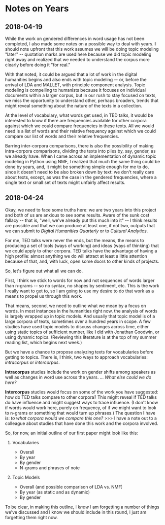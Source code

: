 # Notes on Years


## 2018-04-19

While the work on gendered differences in word usage has not been completed, I also made some notes on a possible way to deal with years. I should note upfront that this work assumes we will be doing topic modeling "later" -- quotation marks are used here because we did topic modeling right away and realized that we needed to understand the corpus more clearly before doing it "for real."

With that noted, it could be argued that a lot of work in the digital humanities begins and also ends with topic modeling -- or, before the arrival of LDA and MALLET, with principle component analysis. Topic modeling is compelling to humanists because it focuses on individual documents within a larger corpus, but in our rush to stay focused on texts, we miss the opportunity to understand other, perhaps broaders, trends that might reveal something about the nature of the texts in a collection.

At the level of vocabulary, what words get used, in TED talks, it would be interested to know if there are frequencies available for other corpora against which we could compare frequencies in these texts. All we would need is a list of words and their relative frequency against which we could compare our list of words and their relative frequencies.

Barring inter-corpora comparisons, there is also the possibility of making intra-corpora comparisons, dividing the texts into piles by, say, gender, as we already have. When I came across an implementation of  dynamic topic modeling in Python using NMF, I realized that much the same thing could be done by years, and, it might be something simple enough for me to do, since it doesn't need to be also broken down by text: we don't really care about texts, except, as was the case in the gendered frequencies, where a single text or small set of texts might unfairly affect results.


## 2018-04-24

Okay, we need to face some truths here: we are two years into this project and both of us are anxious to see some results. Aware of the sunk cost fallacy -- that is, "well, we've already put this much into it" -- I think results are possible and that we can produce at least one, if not two, outputs that we can submit to _Digital Humanities Quarterly_ or to _Cultural Analytics_.

For me, TED talks were never the ends, but the means, the means to producing a set of tools (ways of working) and ideas (ways of thinking) that we could apply to other corpora. TED talks have the advantage of having a high profile: almost anything we do will attract at least a little attention because of that, and, with luck, open some doors to other kinds of projects.

So, let's figure out what all we can do. 

First, I think we stick to words for now and not sequences of words larger than n-grams -- so no syntax, no shapes by sentiment, etc. This is the work I really want to get to, so I am going to use my desire to do that work as a means to propel us through this work. 

That means, second, we need to outline what we mean by a focus on words. In most instances in the humanities right now, the analysis of words is largely wrapped up in topic models. And usually that topic model is of a large corpora of texts, sometimes over a hundred years in scope. A few studies have used topic models to discuss changes across time, either using static topics of sufficient number, like I did with Jonathan Goodwin, or using dynamic topics. (Reviewing this literature is at the top of my summer reading list, which begins next week.)

But we have a chance to propose analyzing texts for vocabularies before getting to topics. There is, I think, two ways to approach vocabularies: *intracorpus* or *intercorpus*.

**Intracorpus** studies include the work on gender shifts among speakers as well as changes in word use across the years. ... *What else could we do here?*

**Intercorpus** studies would focus on some of the work you have suggested: how do TED talks compare to other corpora? This might reveal if TED talks do have influence and might suggest ways to trace influence. (I don't know if words would work here, purely on frequency, of if we might want to look to n-grams or something that would turn up phrases.) The question I have is: *to what corpora would we compare this one?* >>> I have a note out to a colleague about studies that have done this work and the corpora involved. 

So, for now, an initial outline of our first paper might look like this:

1. Vocabularies
    * Overall
    * By year
    * By gender
    * N-grams and phrases of note
   
2. Topic Models
    * Overall (and possible comparison of LDA vs. NMF)
    * By year (as static and as dynamic)
    * By gender

To be clear, in making this outline, I *know* I am forgetting a number of things we've discussed and I know we should include in this round, I just am forgetting them right now.